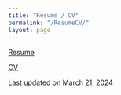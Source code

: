 ```yaml
---
title: "Resume / CV"
permalink: "/ResumeCV/"
layout: page
---
```


[Resume](Tulimieri_Resume_Quant.pdf)

[CV](Tulimieri_CV_01_15_24.pdf)

Last updated on March 21, 2024
